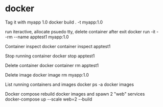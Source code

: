 # docker

Tag it with myapp 1.0
docker build . -t myapp:1.0

run iteractive, allocate psuedo tty, delete container after exit
docker run -it --rm --name apptest1 myapp:1.0

Container inspect
docker container inspect apptest1

Stop running container
docker stop apptest1

Delete container
docker container rm apptest1

Delete image
docker image rm myapp:1.0

List running containers and images
docker ps -a
docker images

Docker compose rebuild docker images and spawn 2 "web" services
docker-compose up --scale web=2 --build

